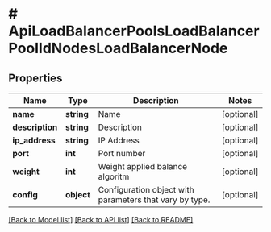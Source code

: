 # # ApiLoadBalancerPoolsLoadBalancerPoolIdNodesLoadBalancerNode

## Properties

Name | Type | Description | Notes
------------ | ------------- | ------------- | -------------
**name** | **string** | Name | [optional]
**description** | **string** | Description | [optional]
**ip_address** | **string** | IP Address | [optional]
**port** | **int** | Port number | [optional]
**weight** | **int** | Weight applied balance algoritm | [optional]
**config** | **object** | Configuration object with parameters that vary by type. | [optional]

[[Back to Model list]](../../README.md#models) [[Back to API list]](../../README.md#endpoints) [[Back to README]](../../README.md)
